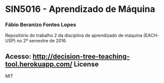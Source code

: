 # SIN5016 - Aprendizado de Máquina
### Fábio Beranizo Fontes Lopes
Repositório do trabalho 2 da disciplina de aprendizado de máquina (EACH-USP) no 2º semestre de 2016. 

Acesso: http://decision-tree-teaching-tool.herokuapp.com/
License
----

MIT
